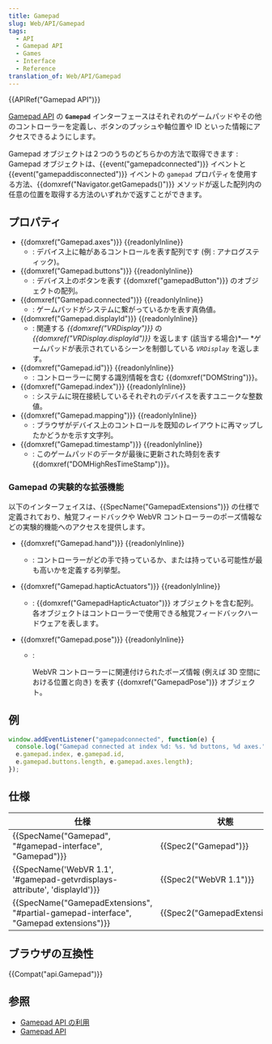 ```yaml
---
title: Gamepad
slug: Web/API/Gamepad
tags:
  - API
  - Gamepad API
  - Games
  - Interface
  - Reference
translation_of: Web/API/Gamepad
---
```

{{APIRef("Gamepad API")}}

[Gamepad API](/ja/docs/Web/API/Gamepad_API) の **`Gamepad`** インターフェースはそれぞれのゲームパッドやその他のコントローラーを定義し、ボタンのプッシュや軸位置や ID といった情報にアクセスできるようにします。

Gamepad オブジェクトは２つのうちのどちらかの方法で取得できます : Gamepad オブジェクトは、{{event("gamepadconnected")}} イベントと {{event("gamepaddisconnected")}} イベントの `gamepad` プロパティを使用する方法、{{domxref("Navigator.getGamepads()")}} メソッドが返した配列内の任意の位置を取得する方法のいずれかで返すことができます。

## プロパティ

- {{domxref("Gamepad.axes")}} {{readonlyInline}}
  - : デバイス上に軸があるコントロールを表す配列です (例 : アナログスティック)。
- {{domxref("Gamepad.buttons")}} {{readonlyInline}}
  - : デバイス上のボタンを表す {{domxref("gamepadButton")}} のオブジェクトの配列。
- {{domxref("Gamepad.connected")}} {{readonlyInline}}
  - : ゲームパッドがシステムに繋がっているかを表す真偽値。
- {{domxref("Gamepad.displayId")}} {{readonlyInline}}
  - : 関連する _{{domxref("VRDisplay")}}_ の _{{domxref("VRDisplay.displayId")}}_ を返します (該当する場合)*— *ゲームパッドが表示されているシーンを制御している _`VRDisplay`_ を返します。
- {{domxref("Gamepad.id")}} {{readonlyInline}}
  - : コントローラーに関する識別情報を含む {{domxref("DOMString")}}。
- {{domxref("Gamepad.index")}} {{readonlyInline}}
  - : システムに現在接続しているそれぞれのデバイスを表すユニークな整数値。
- {{domxref("Gamepad.mapping")}} {{readonlyInline}}
  - : ブラウザがデバイス上のコントロールを既知のレイアウトに再マップしたかどうかを示す文字列。
- {{domxref("Gamepad.timestamp")}} {{readonlyInline}}
  - : このゲームパッドのデータが最後に更新された時刻を表す {{domxref("DOMHighResTimeStamp")}}。

### Gamepad の実験的な拡張機能

以下のインターフェイスは、{{SpecName("GamepadExtensions")}} の仕様で定義されており、触覚フィードバックや WebVR コントローラーのポーズ情報などの実験的機能へのアクセスを提供します。

- {{domxref("Gamepad.hand")}} {{readonlyInline}}
  - : コントローラーがどの手で持っているか、または持っている可能性が最も高いかを定義する列挙型。
- {{domxref("Gamepad.hapticActuators")}} {{readonlyInline}}
  - : {{domxref("GamepadHapticActuator")}} オブジェクトを含む配列。各オブジェクトはコントローラーで使用できる触覚フィードバックハードウェアを表します。
- {{domxref("Gamepad.pose")}} {{readonlyInline}}

  - :&#x20;

    <div class="text-wrap tlid-copy-target"><div class="result-shield-container tlid-copy-target"><span class="tlid-translation translation"><span title="">WebVR コントローラーに関連付けられたポーズ情報 (例えば 3D 空間における位置と向き) を表す </span></span>{{domxref("GamepadPose")}}<span class="tlid-translation translation"><span title=""> オブジェクト。</span></span></div></div>

## 例

```js
window.addEventListener("gamepadconnected", function(e) {
  console.log("Gamepad connected at index %d: %s. %d buttons, %d axes.",
  e.gamepad.index, e.gamepad.id,
  e.gamepad.buttons.length, e.gamepad.axes.length);
});
```

## 仕様

| 仕様                                                                                                             | 状態                                     | コメント                                                                         |
| ---------------------------------------------------------------------------------------------------------------- | ---------------------------------------- | -------------------------------------------------------------------------------- |
| {{SpecName("Gamepad", "#gamepad-interface", "Gamepad")}}                                     | {{Spec2("Gamepad")}}             | 初期定義                                                                         |
| {{SpecName('WebVR 1.1', '#gamepad-getvrdisplays-attribute', 'displayId')}}             | {{Spec2("WebVR 1.1")}}             | {{domxref("Gamepad.displayId")}} プロパティの定義。                  |
| {{SpecName("GamepadExtensions", "#partial-gamepad-interface", "Gamepad extensions")}} | {{Spec2("GamepadExtensions")}} | [Experimental extensions to Gamepad](#experimental_extensions_to_gamepad) の定義 |

## ブラウザの互換性

{{Compat("api.Gamepad")}}

## 参照

- [Gamepad API の利用](/ja/docs/Web/Guide/API/Gamepad)
- [Gamepad API](/ja/docs/Web/API/Gamepad_API)
